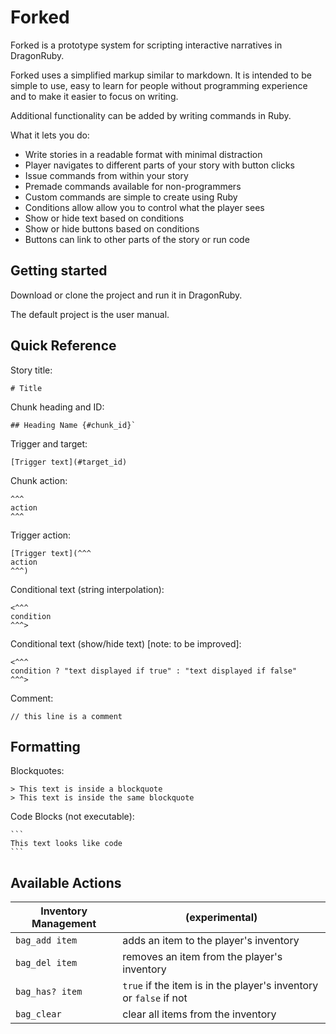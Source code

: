 # Forked
Forked is a prototype system for scripting interactive narratives in DragonRuby.

Forked uses a simplified markup similar to markdown. It is intended to be simple to use, easy to learn for people without programming experience and to make it easier to focus on writing.

Additional functionality can be added by writing commands in Ruby.

What it lets you do:
* Write stories in a readable format with minimal distraction
* Player navigates to different parts of your story with button clicks
* Issue commands from within your story
* Premade commands available for non-programmers
* Custom commands are simple to create using Ruby
* Conditions allow allow you to control what the player sees
* Show or hide text based on conditions
* Show or hide buttons based on conditions
* Buttons can link to other parts of the story or run code

## Getting started
Download or clone the project and run it in DragonRuby.

The default project is the user manual.

## Quick Reference

Story title:
```
# Title
```

Chunk heading and ID:
```
## Heading Name {#chunk_id}`
```

Trigger and target:
```
[Trigger text](#target_id)
```

Chunk action:
```
^^^
action
^^^
```

Trigger action:
```
[Trigger text](^^^
action
^^^)
```

Conditional text (string interpolation):
```
<^^^
condition
^^^>
```

Conditional text (show/hide text) [note: to be improved]:
```
<^^^
condition ? "text displayed if true" : "text displayed if false"
^^^>
```

Comment:
```
// this line is a comment
```

## Formatting
Blockquotes:
```
> This text is inside a blockquote
> This text is inside the same blockquote
```

Code Blocks (not executable):
````
```
This text looks like code
```
````

## Available Actions
|Inventory Management| (experimental) |
|-|-|
|`bag_add item` | adds an item to the player's inventory |
|`bag_del item` | removes an item from the player's inventory |
|`bag_has? item` | `true` if the item is in the player's inventory or `false` if not |
|`bag_clear` | clear all items from the inventory |